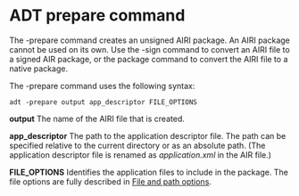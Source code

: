# ADT prepare command

The -prepare command creates an unsigned AIRI package. An AIRI package cannot be
used on its own. Use the -sign command to convert an AIRI file to a signed AIR
package, or the package command to convert the AIRI file to a native package.

The -prepare command uses the following syntax:

    adt -prepare output app_descriptor FILE_OPTIONS

**output** The name of the AIRI file that is created.

**app_descriptor** The path to the application descriptor file. The path can be
specified relative to the current directory or as an absolute path. (The
application descriptor file is renamed as _application.xml_ in the AIR file.)

**FILE_OPTIONS** Identifies the application files to include in the package. The
file options are fully described in
[File and path options](WS901d38e593cd1bac1e63e3d128fc240122-7ff2.html).
